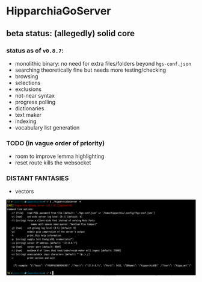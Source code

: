 # HipparchiaGoServer

## beta status: (allegedly) solid core

### status as of `v0.8.7`:

* monolithic binary: no need for extra files/folders beyond `hgs-conf.json`
* searching theoretically fine but needs more testing/checking
* browsing 
* selections 
* exclusions 
* not-near syntax
* progress polling 
* dictionaries
* text maker
* indexing
* vocabulary list generation

### TODO (in vague order of priority)

* room to improve lemma highlighting
* reset route kills the websocket

### DISTANT FANTASIES
* vectors


![options](gitimg/hgscli.png)

